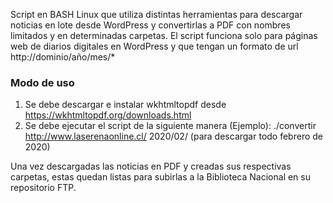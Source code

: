 Script en BASH Linux que utiliza distintas herramientas para descargar noticias en lote desde WordPress y convertirlas a PDF con nombres limitados y en determinadas carpetas. El script funciona solo para páginas web de diarios digitales en WordPress y que tengan un formato de url http://dominio/año/mes/*

<h3>Modo de uso</h3>

1) Se debe descargar e instalar wkhtmltopdf desde https://wkhtmltopdf.org/downloads.html
2) Se debe ejecutar el script de la siguiente manera (Ejemplo): ./convertir http://www.laserenaonline.cl/ 2020/02/ (para descargar todo febrero de 2020)

Una vez descargadas las noticias en PDF y creadas sus respectivas carpetas, estas quedan listas para subirlas a la Biblioteca Nacional en su repositorio FTP.
